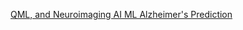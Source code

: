 [QML, and Neuroimaging AI ML Alzheimer's Prediction](https://www.chemicalqdevice.com/qml-and-neuroimaging-ai-ml-alzheimers-prediction)
